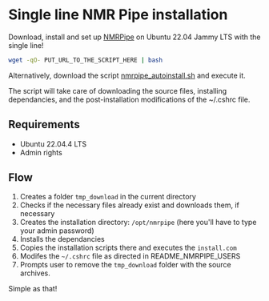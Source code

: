 # Single line NMR Pipe installation

Download, install and set up [NMRPipe](https://spin.niddk.nih.gov/bax/NMRPipe/) on Ubuntu 22.04 Jammy LTS with the single line!

```sh
wget -qO- PUT_URL_TO_THE_SCRIPT_HERE | bash
```

Alternatively, download the script [nmrpipe_autoinstall.sh](./nmrpipe_autoinstall.sh) and execute it. 

The script will take care of downloading the source files, installing dependancies, and the post-installation modifications of the ~/.cshrc file.

## Requirements
* Ubuntu 22.04.4 LTS
* Admin rights

## Flow
1. Creates a folder `tmp_download` in the current directory
2. Checks if the necessary files already exist and downloads them, if necessary
3. Creates the installation directory: `/opt/nmrpipe` (here you'll have to type your admin password)
4. Installs the dependancies
5. Copies the installation scripts there and executes the `install.com`
6. Modifes the `~/.cshrc` file as directed in README_NMRPIPE_USERS
7. Prompts user to remove the `tmp_download` folder with the source archives.

Simple as that!





